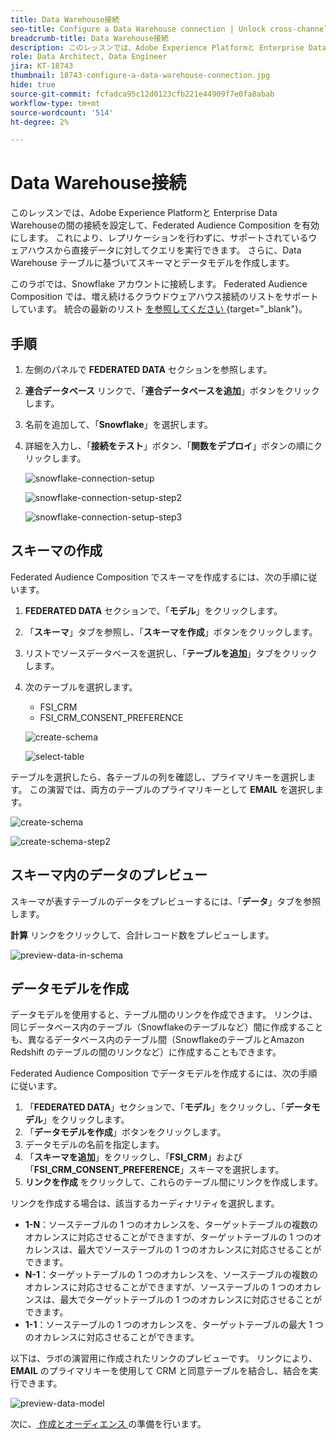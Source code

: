 ```yaml
---
title: Data Warehouse接続
seo-title: Configure a Data Warehouse connection | Unlock cross-channel insights with Federated Audience Composition
breadcrumb-title: Data Warehouse接続
description: このレッスンでは、Adobe Experience Platformと Enterprise Data Warehouseの間の接続を設定して、Federated Audience Composition を有効にします。
role: Data Architect, Data Engineer
jira: KT-18743
thumbnail: 18743-configure-a-data-warehouse-connection.jpg
hide: true
source-git-commit: fcfadca95c12d0123cfb221e44909f7e0fa8abab
workflow-type: tm+mt
source-wordcount: '514'
ht-degree: 2%

---
```



# Data Warehouse接続

このレッスンでは、Adobe Experience Platformと Enterprise Data Warehouseの間の接続を設定して、Federated Audience Composition を有効にします。 これにより、レプリケーションを行わずに、サポートされているウェアハウスから直接データに対してクエリを実行できます。 さらに、Data Warehouse テーブルに基づいてスキーマとデータモデルを作成します。

このラボでは、Snowflake アカウントに接続します。 Federated Audience Composition では、増え続けるクラウドウェアハウス接続のリストをサポートしています。 統合の最新のリスト [ を参照してください ](https://experienceleague.adobe.com/ja/docs/federated-audience-composition/using/start/access-prerequisites){target="_blank"}。


## 手順

1. 左側のパネルで **FEDERATED DATA** セクションを参照します。
2. **連合データベース** リンクで、「**連合データベースを追加**」ボタンをクリックします。
3. 名前を追加して、「**Snowflake**」を選択します。
4. 詳細を入力し、「**接続をテスト**」ボタン、「**関数をデプロイ**」ボタンの順にクリックします。

   ![snowflake-connection-setup](assets/snowflake-connection-setup.png)

   ![snowflake-connection-setup-step2](assets/snowflake-connection-setup-step2.png)

   ![snowflake-connection-setup-step3](assets/snowflake-connection-setup-step3.png)

## スキーマの作成

Federated Audience Composition でスキーマを作成するには、次の手順に従います。

1. **FEDERATED DATA** セクションで、「**モデル**」をクリックします。
2. 「**スキーマ**」タブを参照し、「**スキーマを作成**」ボタンをクリックします。
3. リストでソースデータベースを選択し、「**テーブルを追加**」タブをクリックします。
4. 次のテーブルを選択します。
   - FSI_CRM
   - FSI_CRM_CONSENT_PREFERENCE

   ![create-schema](assets/create-schema.png)

   ![select-table](assets/select-table.png)

テーブルを選択したら、各テーブルの列を確認し、プライマリキーを選択します。 この演習では、両方のテーブルのプライマリキーとして **EMAIL** を選択します。

![create-schema](assets/create-schema.png)

![create-schema-step2](assets/create-schema-step2.png)

## スキーマ内のデータのプレビュー

スキーマが表すテーブルのデータをプレビューするには、「**データ**」タブを参照します。

**計算** リンクをクリックして、合計レコード数をプレビューします。

![preview-data-in-schema](assets/preview-data-in-schema.png)

## データモデルを作成

データモデルを使用すると、テーブル間のリンクを作成できます。 リンクは、同じデータベース内のテーブル（Snowflakeのテーブルなど）間に作成することも、異なるデータベース内のテーブル間（SnowflakeのテーブルとAmazon Redshift のテーブルの間のリンクなど）に作成することもできます。

Federated Audience Composition でデータモデルを作成するには、次の手順に従います。

1. 「**FEDERATED DATA**」セクションで、「**モデル**」をクリックし、「**データモデル**」をクリックします。
2. 「**データモデルを作成**」ボタンをクリックします。
3. データモデルの名前を指定します。
4. 「**スキーマを追加**」をクリックし、「**FSI_CRM**」および「**FSI_CRM_CONSENT_PREFERENCE**」スキーマを選択します。
5. **リンクを作成** をクリックして、これらのテーブル間にリンクを作成します。

リンクを作成する場合は、該当するカーディナリティを選択します。

- **1-N**：ソーステーブルの 1 つのオカレンスを、ターゲットテーブルの複数のオカレンスに対応させることができますが、ターゲットテーブルの 1 つのオカレンスは、最大でソーステーブルの 1 つのオカレンスに対応させることができます。
- **N-1**：ターゲットテーブルの 1 つのオカレンスを、ソーステーブルの複数のオカレンスに対応させることができますが、ソーステーブルの 1 つのオカレンスは、最大でターゲットテーブルの 1 つのオカレンスに対応させることができます。
- **1-1**：ソーステーブルの 1 つのオカレンスを、ターゲットテーブルの最大 1 つのオカレンスに対応させることができます。

以下は、ラボの演習用に作成されたリンクのプレビューです。 リンクにより、**EMAIL** のプライマリキーを使用して CRM と同意テーブルを結合し、結合を実行できます。

![preview-data-model](assets/preview-data-model.png)

次に、[ 作成とオーディエンス ](audience-creation-exercise.md) の準備を行います。
